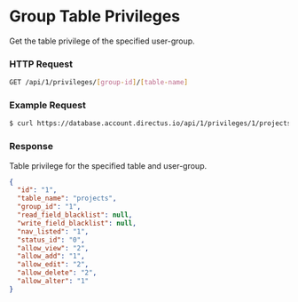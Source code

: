 # Group Table Privileges

Get the table privilege of the specified user-group.

### HTTP Request

```bash
GET /api/1/privileges/[group-id]/[table-name]
```

### Example Request

```bash
$ curl https://database.account.directus.io/api/1/privileges/1/projects
```

### Response

Table privilege for the specified table and user-group.

```json
{
  "id": "1",
  "table_name": "projects",
  "group_id": "1",
  "read_field_blacklist": null,
  "write_field_blacklist": null,
  "nav_listed": "1",
  "status_id": "0",
  "allow_view": "2",
  "allow_add": "1",
  "allow_edit": "2",
  "allow_delete": "2",
  "allow_alter": "1"
}
```
